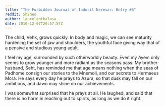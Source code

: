 ```yaml
---
title: "The Forbidden Journal of Indoril Nerevar: Entry #6"
reddit: 5h2heo
author: laurelanthalasa
date: 2016-12-07T20:57:57Z
---
```


The child, Vehk, grows quickly.  In body and magic, we can see maturity hardening the set of jaw and shoulders, the youthful face giving way that of a pensive and studious young adult.


I feel my age, surrounded by such otherworldly beauty.  Even my Ayem only seems to grow younger and more radiant as the seasons pass.  My brother-husband, Seht, has reminded me that age means nothing when the seas of Padhome consign our stories to the Mnemoli, and our secrets to Hermaeus Mora.  He says every day he prays to Azura, so that dusk may fall on our ambitions, and dawn may shine on our achievements.


I was somewhat surprised that he prays at all.  He laughed, and said that there is no harm in reaching out to spirits, as long as we do it right.

